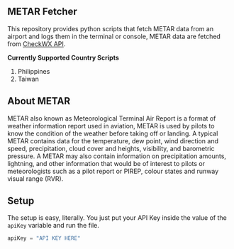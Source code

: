 ## METAR Fetcher
This repository provides python scripts that fetch METAR data from an airport and logs them in the terminal or console, METAR data are fetched from <a href="https://checkwx.com">CheckWX API</a>.

**Currently Supported Country Scripts**
1. Philippines
2. Taiwan

## About METAR
METAR also known as Meteorological Terminal Air Report is a format of weather information report used in aviation, METAR is used by pilots to know the condition of the weather before taking off or landing. A typical METAR contains data for the temperature, dew point, wind direction and speed, precipitation, cloud cover and heights, visibility, and barometric pressure. A METAR may also contain information on precipitation amounts, lightning, and other information that would be of interest to pilots or meteorologists such as a pilot report or PIREP, colour states and runway visual range (RVR).

## Setup
The setup is easy, literally. You just put your API Key inside the value of the `apiKey` variable and run the file.
```py
apiKey = "API KEY HERE"
```
